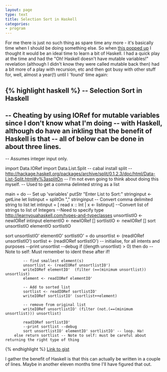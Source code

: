 ```yaml
---
layout: page
type: text
title: Selection Sort in Haskell
categories: 
- program
---
```

For me there is just no such thing as spare time any more - it's basically time when I should be doing something else. So when [this popped up](http://reprog.wordpress.com/2010/05/19/another-challenge-can-you-write-a-correct-selection-sort/) I thought it would be an ideal time to learn a bit of Haskell. I had a quick play at the time and had the "Oh! Haskell doesn't have mutable variables!" revelation (although I didn't know they were called mutable back then) had a bit more of a play with recursion, etc and then got busy with other stuff for, well, almost a year(!) until I 'found' time again:

{% highlight haskell %}
-- Selection Sort in Haskell 
--
-- Cheating by using IORef for mutable variables since I don't know what I'm doing
-- with Haskell, although do have an inkling that the benefit of Haskell is that
-- all of below can be done in about three lines. 
--
-- Assumes integer input only.

import Data.IORef
import Data.List.Split	-- cabal install split 
						-- http://hackage.haskell.org/packages/archive/split/0.1.2.3/doc/html/Data-List-Split.html#v%3asplitOn
						-- I'm not even going to think about doing this myself.
						-- Used to get a comma delimted string as a list

main = do 
	-- Set up 'variables'
	putStr "Enter List to Sort:"
	stringinput <- getLine
	let listinput = splitOn "," stringinput -- Convert comma delimited string to list
	let intinput = [ read x :: Int | x <- listinput]	--Convert list of strings to list of Integers
														--Need to specify type http://learnyouahaskell.com/types-and-typeclasses
	unsortlistIO <- newIORef intinput
	elementIO <- newIORef []
	sortlistIO <- newIORef []
	sort unsortlistIO elementIO sortlistIO

sort unsortlistIO' elementIO' sortlistIO' = do
	unsortlist <- (readIORef unsortlistIO')
	sortlist <- (readIORef sortlistIO') -- initialise, for all intents and purposes
	--print unsortlist --debug
	if ((length unsortlist) > 0)
		then do -- Note to self: Must remember to ident these after if!

			-- find smallest element(s)
			unsortlist <- (readIORef unsortlistIO')
			writeIORef elementIO'  (filter (==(minimum unsortlist)) unsortlist)
			element <- readIORef elementIO'

			-- Add to sorted list
			sortlist <- readIORef sortlistIO'
			writeIORef sortlistIO' (sortlist++element)

			-- remove from original list
			writeIORef unsortlistIO' (filter (not.(==(minimum unsortlist))) unsortlist)

			readIORef sortlistIO'
			--print sortlist --debug
			sort unsortlistIO' elementIO' sortlistIO' -- loop. Ha!
		else return sortlist -- Note to self: must be careful about returning the right type of thing

{% endhighlight %}
[Link to gist](https://gist.github.com/914610)

I gather the benefit of Haskell is that this can actually be written in a couple  of lines. Maybe in another eleven months time I'll have figured that out.  
